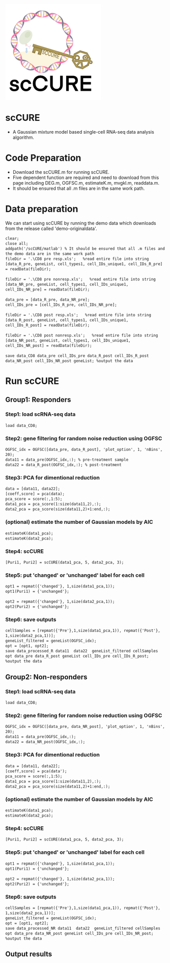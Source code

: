 <img src="https://github.com/Hao-Zou-lab/scCURE/blob/main/1.png?raw=true" width = "300" height = "300" alt="" align=center />

# **scCURE**<br>
* A Gaussian mixture model based single-cell RNA-seq data analysis algorithm.<br>

# **Code Preparation**<br>
* Download the scCURE.m for running scCURE.<br>
* Five dependent function are required and need to download from this page including DEG.m, OGFSC.m, estimateK.m, mvgkl.m, readdata.m.<br>
* It should be ensured that all .m files are in the same work path.<br>

# **Data preparation**<br>
We can start using scCURE by running the demo data which downloads from the release called 'demo-originaldata'.
```
clear;
close all;
addpath('/scCURE/matlab') % It should be ensured that all .m files and the demo data are in the same work path
fileDir = '.\CD8 pre resp.xls';   %read entire file into string
[data_R_pre, geneList, cell_types1, cell_IDs_unique1, cell_IDs_R_pre] = readData(fileDir);

fileDir = '.\CD8 pre nonresp.xls';   %read entire file into string
[data_NR_pre, geneList, cell_types1, cell_IDs_unique1, cell_IDs_NR_pre] = readData(fileDir);

data_pre = [data_R_pre, data_NR_pre];
cell_IDs_pre = [cell_IDs_R_pre, cell_IDs_NR_pre];
 
fileDir = '.\CD8 post resp.xls';   %read entire file into string
[data_R_post, geneList, cell_types1, cell_IDs_unique1, cell_IDs_R_post] = readData(fileDir);
 
fileDir = '.\CD8 post nonresp.xls';   %read entire file into string
[data_NR_post, geneList, cell_types1, cell_IDs_unique1, cell_IDs_NR_post] = readData(fileDir);
 
save data_CD8 data_pre cell_IDs_pre data_R_post cell_IDs_R_post data_NR_post cell_IDs_NR_post geneList; %output the data
```

# **Run scCURE**<br> 
## **Group1: Responders**<br> 
### **Step1: load scRNA-seq data**<br> 
```
load data_CD8;
```
### **Step2: gene filtering for random noise reduction using OGFSC**<br> 
```
OGFSC_idx = OGFSC([data_pre, data_R_post], 'plot_option', 1, 'nBins', 20);
data11 = data_pre(OGFSC_idx,:); % pre-treatment sample
data22 = data_R_post(OGFSC_idx,:); % post-treatment
```
### **Step3: PCA for dimentional reduction**<br> 
```
data = [data11, data22];
[coeff,score] = pca(data);
pca_score = score(:,1:5);
data1_pca = pca_score(1:size(data11,2),:);
data2_pca = pca_score(size(data11,2)+1:end,:);
```
### **(optional) estimate the number of Gaussian models by AIC**<br> 
```
estimateK(data1_pca);
estimateK(data2_pca);
```
### **Step4: scCURE**<br> 
```
[Puri1, Puri2] = scCURE(data1_pca, 5, data2_pca, 3);
```
### **Step5: put 'changed' or 'unchanged' label for each cell**<br> 
```
opt1 = repmat({'changed'}, 1,size(data1_pca,1));
opt1(Puri1) = {'unchanged'};

opt2 = repmat({'changed'}, 1,size(data2_pca,1));
opt2(Puri2) = {'unchanged'};
```
### **Step6: save outputs**<br> 
```
cellSamples = [repmat({'Pre'},1,size(data1_pca,1)), repmat({'Post'}, 1,size(data2_pca,1))];
geneList_filtered = geneList(OGFSC_idx);
opt = [opt1, opt2];
save data_processed_R data11  data22  geneList_filtered cellSamples opt data_pre data_R_post geneList cell_IDs_pre cell_IDs_R_post; %output the data
```

## **Group2: Non-responders**<br> 
### **Step1: load scRNA-seq data**<br> 
```
load data_CD8;
```
### **Step2: gene filtering for random noise reduction using OGFSC**<br> 
```
OGFSC_idx = OGFSC([data_pre, data_NR_post], 'plot_option', 1, 'nBins', 20);
data11 = data_pre(OGFSC_idx,:);
data22 = data_NR_post(OGFSC_idx,:);
```
### **Step3: PCA for dimentional reduction**<br> 
```
data = [data11, data22];
[coeff,score] = pca(data');
pca_score = score(:,1:5);
data1_pca = pca_score(1:size(data11,2),:);
data2_pca = pca_score(size(data11,2)+1:end,:);
```
### **(optional) estimate the number of Gaussian models by AIC**<br> 
```
estimateK(data1_pca);
estimateK(data2_pca);
```
### **Step4: scCURE**<br> 
```
[Puri1, Puri2] = scCURE(data1_pca, 5, data2_pca, 3);
```
### **Step5: put 'changed' or 'unchanged' label for each cell**<br> 
```
opt1 = repmat({'changed'}, 1,size(data1_pca,1));
opt1(Puri1) = {'unchanged'};

opt2 = repmat({'changed'}, 1,size(data2_pca,1));
opt2(Puri2) = {'unchanged'};
```
### **Step6: save outputs**<br> 
```
cellSamples = [repmat({'Pre'},1,size(data1_pca,1)), repmat({'Post'}, 1,size(data2_pca,1))];
geneList_filtered = geneList(OGFSC_idx);
opt = [opt1, opt2];
save data_processed_NR data11  data22  geneList_filtered cellSamples opt data_pre data_NR_post geneList cell_IDs_pre cell_IDs_NR_post; %output the data
```

## **Output results**<br> 


